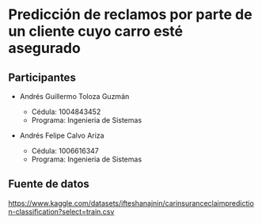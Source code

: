 # Predicción de reclamos por parte de un cliente cuyo carro esté asegurado

## Participantes

- Andrés Guillermo Toloza Guzmán
  - Cédula: 1004843452
  - Programa: Ingenieria de Sistemas

- Andrés Felipe Calvo Ariza
  - Cédula: 1006616347
  - Programa: Ingenieria de Sistemas


## Fuente de datos

https://www.kaggle.com/datasets/ifteshanajnin/carinsuranceclaimprediction-classification?select=train.csv 